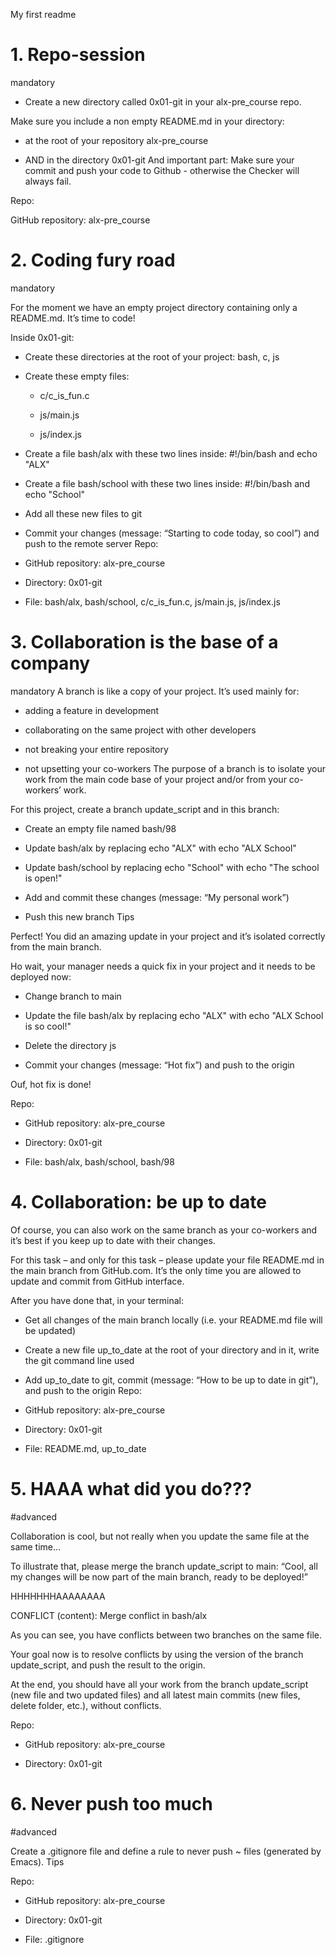 My first readme

# 1. Repo-session
mandatory

- Create a new directory called 0x01-git in your alx-pre_course repo.

Make sure you include a non empty README.md in your directory:

- at the root of your repository alx-pre_course

- AND in the directory 0x01-git
And important part: Make sure your commit and push your code to Github - otherwise the Checker will always fail.

Repo:

GitHub repository: alx-pre_course
   
# 2. Coding fury road
mandatory

For the moment we have an empty project directory containing only a README.md. It’s time to code!

Inside 0x01-git:


- Create these directories at the root of your project: bash, c, js

- Create these empty files:

   - c/c_is_fun.c

   - js/main.js

   - js/index.js

- Create a file bash/alx with these two lines inside: #!/bin/bash and echo "ALX"

- Create a file bash/school with these two lines inside: #!/bin/bash and echo "School"

- Add all these new files to git

- Commit your changes (message: “Starting to code today, so cool”) and push to the remote server
Repo:

- GitHub repository: alx-pre_course

- Directory: 0x01-git

- File: bash/alx, bash/school, c/c_is_fun.c, js/main.js, js/index.js
   
# 3. Collaboration is the base of a company
mandatory
A branch is like a copy of your project. It’s used mainly for:

- adding a feature in development

- collaborating on the same project with other developers

- not breaking your entire repository

- not upsetting your co-workers
The purpose of a branch is to isolate your work from the main code base of your project and/or from your co-workers’ work.

For this project, create a branch update_script and in this branch:

- Create an empty file named bash/98

- Update bash/alx by replacing echo "ALX" with echo "ALX School"

- Update bash/school by replacing echo "School" with echo "The school is open!"

- Add and commit these changes (message: “My personal work”)

- Push this new branch Tips

Perfect! You did an amazing update in your project and it’s isolated correctly from the main branch.

Ho wait, your manager needs a quick fix in your project and it needs to be deployed now:


- Change branch to main

- Update the file bash/alx by replacing echo "ALX" with echo "ALX School is so cool!"

- Delete the directory js

- Commit your changes (message: “Hot fix”) and push to the origin

Ouf, hot fix is done!

Repo:

- GitHub repository: alx-pre_course

- Directory: 0x01-git

- File: bash/alx, bash/school, bash/98

# 4. Collaboration: be up to date

Of course, you can also work on the same branch as your co-workers and it’s best if you keep up to date with their changes.

For this task – and only for this task – please update your file README.md in the main branch from GitHub.com. It’s the only time you are allowed to update and commit from GitHub interface.

After you have done that, in your terminal:

- Get all changes of the main branch locally (i.e. your README.md file will be updated)

- Create a new file up_to_date at the root of your directory and in it, write the git command line used

- Add up_to_date to git, commit (message: “How to be up to date in git”), and push to the origin
Repo:

- GitHub repository: alx-pre_course

- Directory: 0x01-git

- File: README.md, up_to_date

# 5. HAAA what did you do???
#advanced

Collaboration is cool, but not really when you update the same file at the same time…

To illustrate that, please merge the branch update_script to main: “Cool, all my changes will be now part of the main branch, ready to be deployed!”

HHHHHHHAAAAAAAA

CONFLICT (content): Merge conflict in bash/alx

As you can see, you have conflicts between two branches on the same file.

Your goal now is to resolve conflicts by using the version of the branch update_script, and push the result to the origin.

At the end, you should have all your work from the branch update_script (new file and two updated files) and all latest main commits (new files, delete folder, etc.), without conflicts.

Repo:

- GitHub repository: alx-pre_course

- Directory: 0x01-git

# 6. Never push too much
#advanced

Create a .gitignore file and define a rule to never push ~ files (generated by Emacs). Tips

Repo:

- GitHub repository: alx-pre_course

- Directory: 0x01-git

- File: .gitignore
